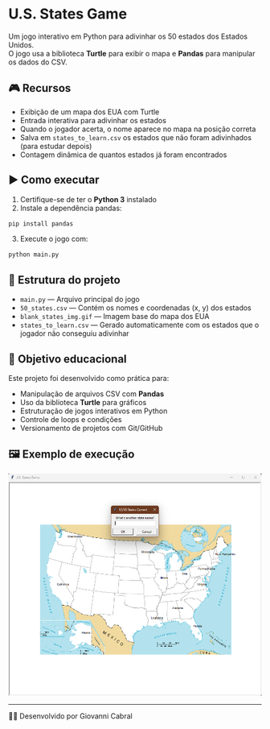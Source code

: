 # U.S. States Game

Um jogo interativo em Python para adivinhar os 50 estados dos Estados Unidos.  
O jogo usa a biblioteca **Turtle** para exibir o mapa e **Pandas** para manipular os dados do CSV.

## 🎮 Recursos
- Exibição de um mapa dos EUA com Turtle
- Entrada interativa para adivinhar os estados
- Quando o jogador acerta, o nome aparece no mapa na posição correta
- Salva em `states_to_learn.csv` os estados que não foram adivinhados (para estudar depois)
- Contagem dinâmica de quantos estados já foram encontrados

## ▶️ Como executar
1. Certifique-se de ter o **Python 3** instalado
2. Instale a dependência pandas:
```bash
pip install pandas
```
3. Execute o jogo com:
```bash
python main.py
```

## 📁 Estrutura do projeto
- `main.py` — Arquivo principal do jogo
- `50_states.csv` — Contém os nomes e coordenadas (x, y) dos estados
- `blank_states_img.gif` — Imagem base do mapa dos EUA
- `states_to_learn.csv` — Gerado automaticamente com os estados que o jogador não conseguiu adivinhar

## 🧠 Objetivo educacional
Este projeto foi desenvolvido como prática para:
- Manipulação de arquivos CSV com **Pandas**
- Uso da biblioteca **Turtle** para gráficos
- Estruturação de jogos interativos em Python
- Controle de loops e condições
- Versionamento de projetos com Git/GitHub

## 🖼️ Exemplo de execução
![screenshot](image.png)

---

👨‍💻 Desenvolvido por Giovanni Cabral
